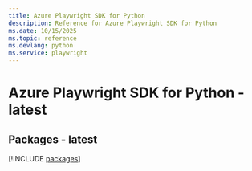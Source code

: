 ```yaml
---
title: Azure Playwright SDK for Python
description: Reference for Azure Playwright SDK for Python
ms.date: 10/15/2025
ms.topic: reference
ms.devlang: python
ms.service: playwright
---
```

# Azure Playwright SDK for Python - latest
## Packages - latest
[!INCLUDE [packages](playwright-index.md)]